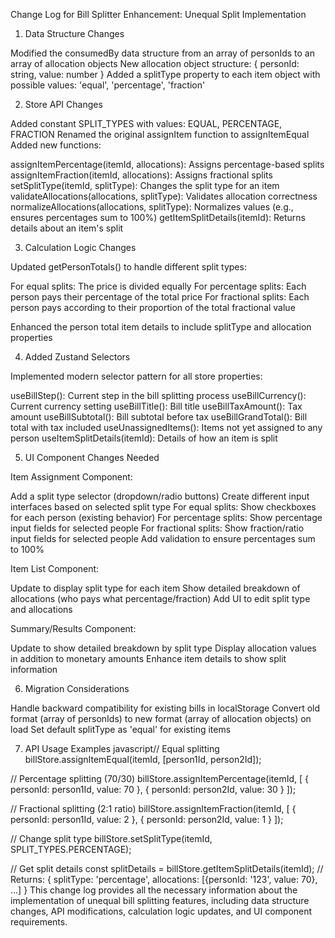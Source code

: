 Change Log for Bill Splitter Enhancement: Unequal Split Implementation
1. Data Structure Changes

Modified the consumedBy data structure from an array of personIds to an array of allocation objects
New allocation object structure: { personId: string, value: number }
Added a splitType property to each item object with possible values: 'equal', 'percentage', 'fraction'

2. Store API Changes

Added constant SPLIT_TYPES with values: EQUAL, PERCENTAGE, FRACTION
Renamed the original assignItem function to assignItemEqual
Added new functions:

assignItemPercentage(itemId, allocations): Assigns percentage-based splits
assignItemFraction(itemId, allocations): Assigns fractional splits
setSplitType(itemId, splitType): Changes the split type for an item
validateAllocations(allocations, splitType): Validates allocation correctness
normalizeAllocations(allocations, splitType): Normalizes values (e.g., ensures percentages sum to 100%)
getItemSplitDetails(itemId): Returns details about an item's split



3. Calculation Logic Changes

Updated getPersonTotals() to handle different split types:

For equal splits: The price is divided equally
For percentage splits: Each person pays their percentage of the total price
For fractional splits: Each person pays according to their proportion of the total fractional value


Enhanced the person total item details to include splitType and allocation properties

4. Added Zustand Selectors

Implemented modern selector pattern for all store properties:

useBillStep(): Current step in the bill splitting process
useBillCurrency(): Current currency setting
useBillTitle(): Bill title
useBillTaxAmount(): Tax amount
useBillSubtotal(): Bill subtotal before tax
useBillGrandTotal(): Bill total with tax included
useUnassignedItems(): Items not yet assigned to any person
useItemSplitDetails(itemId): Details of how an item is split



5. UI Component Changes Needed

Item Assignment Component:

Add a split type selector (dropdown/radio buttons)
Create different input interfaces based on selected split type
For equal splits: Show checkboxes for each person (existing behavior)
For percentage splits: Show percentage input fields for selected people
For fractional splits: Show fraction/ratio input fields for selected people
Add validation to ensure percentages sum to 100%


Item List Component:

Update to display split type for each item
Show detailed breakdown of allocations (who pays what percentage/fraction)
Add UI to edit split type and allocations


Summary/Results Component:

Update to show detailed breakdown by split type
Display allocation values in addition to monetary amounts
Enhance item details to show split information



6. Migration Considerations

Handle backward compatibility for existing bills in localStorage
Convert old format (array of personIds) to new format (array of allocation objects) on load
Set default splitType as 'equal' for existing items

7. API Usage Examples
javascript// Equal splitting
billStore.assignItemEqual(itemId, [person1Id, person2Id]);

// Percentage splitting (70/30)
billStore.assignItemPercentage(itemId, [
  { personId: person1Id, value: 70 },
  { personId: person2Id, value: 30 }
]);

// Fractional splitting (2:1 ratio)
billStore.assignItemFraction(itemId, [
  { personId: person1Id, value: 2 },
  { personId: person2Id, value: 1 }
]);

// Change split type
billStore.setSplitType(itemId, SPLIT_TYPES.PERCENTAGE);

// Get split details
const splitDetails = billStore.getItemSplitDetails(itemId);
// Returns: { splitType: 'percentage', allocations: [{personId: '123', value: 70}, ...] }
This change log provides all the necessary information about the implementation of unequal bill splitting features, including data structure changes, API modifications, calculation logic updates, and UI component requirements.